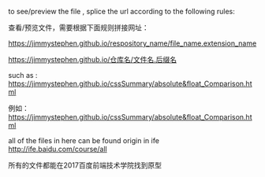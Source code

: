 to see/preview the file , splice the url according to the following rules:

查看/预览文件，需要根据下面规则拼接网址：

https://jimmystephen.github.io/respository_name/file_name.extension_name

https://jimmystephen.github.io/仓库名/文件名.后缀名

such as : https://jimmystephen.github.io/cssSummary/absolute&float_Comparison.html

例如：https://jimmystephen.github.io/cssSummary/absolute&float_Comparison.html

all of the files in here can be found origin in ife http://ife.baidu.com/course/all 

所有的文件都能在2017百度前端技术学院找到原型
